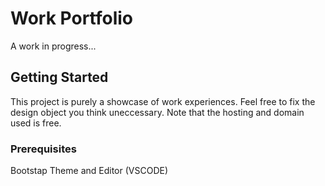 # Work Portfolio
A work in progress...

## Getting Started
This project is purely a showcase of work experiences. Feel free to fix the design object you think uneccessary.
Note that the hosting and domain used is free.

### Prerequisites
Bootstap Theme and Editor (VSCODE)

